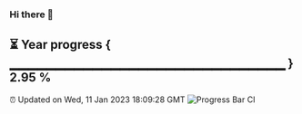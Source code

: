 ### Hi there 👋
⏳ Year progress { ▁▁▁▁▁▁▁▁▁▁▁▁▁▁▁▁▁▁▁▁▁▁▁▁▁▁▁▁▁▁ } 2.95 %
---
⏰ Updated on Wed, 11 Jan 2023 18:09:28 GMT
![Progress Bar CI](https://github.com/Moyi321/Moyi321/workflows/Progress%20Bar%20CI/badge.svg)
